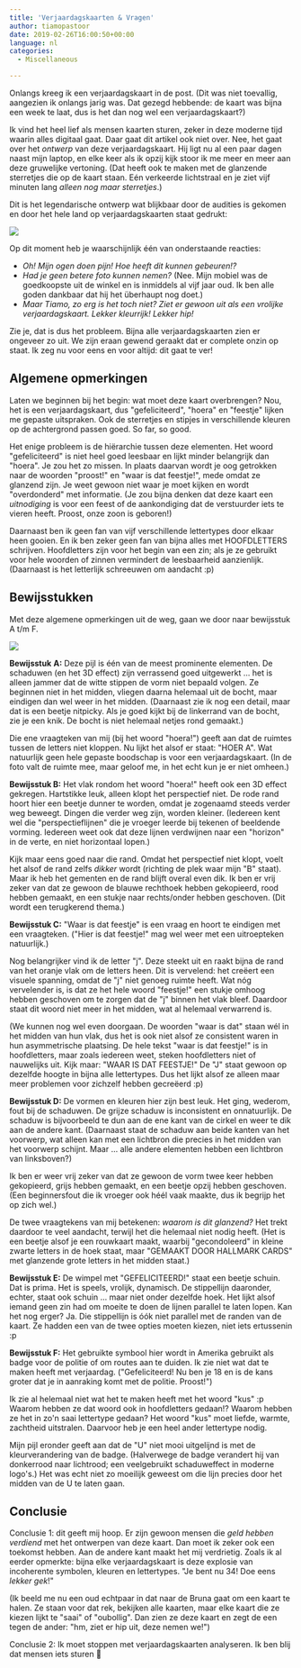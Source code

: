 ```yaml
---
title: 'Verjaardagskaarten & Vragen'
author: tiamopastoor
date: 2019-02-26T16:00:50+00:00
language: nl
categories:
  - Miscellaneous

---
```

Onlangs kreeg ik een verjaardagskaart in de post. (Dit was niet toevallig, aangezien ik onlangs jarig was. Dat gezegd hebbende: de kaart was bijna een week te laat, dus is het dan nog wel een verjaardagskaart?)

Ik vind het heel lief als mensen kaarten sturen, zeker in deze moderne tijd waarin alles digitaal gaat. Daar gaat dit artikel ook niet over. Nee, het gaat over het _ontwerp_ van deze verjaardagskaart. Hij ligt nu al een paar dagen naast mijn laptop, en elke keer als ik opzij kijk stoor ik me meer en meer aan deze gruwelijke vertoning. (Dat heeft ook te maken met de glanzende sterretjes die op de kaart staan. Eén verkeerde lichtstraal en je ziet vijf minuten lang _alleen nog maar sterretjes_.)

Dit is het legendarische ontwerp wat blijkbaar door de audities is gekomen en door het hele land op verjaardagskaarten staat gedrukt:

![](/uploads/2021/09/IMG_20190224_190329-scaled_result.webp)

Op dit moment heb je waarschijnlijk één van onderstaande reacties:

  * _Oh! Mijn ogen doen pijn! Hoe heeft dit kunnen gebeuren!?_
  * _Had je geen betere foto kunnen nemen?_ (Nee. Mijn mobiel was de goedkoopste uit de winkel en is inmiddels al vijf jaar oud. Ik ben alle goden dankbaar dat hij het überhaupt nog doet.)
  * _Maar Tiamo, zo erg is het toch niet?_ _Ziet er gewoon uit als een vrolijke verjaardagskaart. Lekker kleurrijk! Lekker hip!_

Zie je, dat is dus het probleem. Bijna alle verjaardagskaarten zien er ongeveer zo uit. We zijn eraan gewend geraakt dat er complete onzin op staat. Ik zeg nu voor eens en voor altijd: dit gaat te ver!

## Algemene opmerkingen

Laten we beginnen bij het begin: wat moet deze kaart overbrengen? Nou, het is een verjaardagskaart, dus "gefeliciteerd", "hoera" en "feestje" lijken me gepaste uitspraken. Ook de sterretjes en stipjes in verschillende kleuren op de achtergrond passen goed. So far, so good.

Het enige probleem is de hiërarchie tussen deze elementen. Het woord "gefeliciteerd" is niet heel goed leesbaar en lijkt minder belangrijk dan "hoera". Je zou het zo missen. In plaats daarvan wordt je oog getrokken naar de woorden "proost!" en "waar is dat feestje!", mede omdat ze glanzend zijn. Je weet gewoon niet waar je moet kijken en wordt "overdonderd" met informatie. (Je zou bijna denken dat deze kaart een _uitnodiging_ is voor een feest of de aankondiging dat de verstuurder iets te vieren heeft. Proost, onze zoon is geboren!)

Daarnaast ben ik geen fan van vijf verschillende lettertypes door elkaar heen gooien. En ik ben zeker geen fan van bijna alles met HOOFDLETTERS schrijven. Hoofdletters zijn voor het begin van een zin; als je ze gebruikt voor hele woorden of zinnen vermindert de leesbaarheid aanzienlijk. (Daarnaast is het letterlijk schreeuwen om aandacht :p)

## Bewijsstukken

Met deze algemene opmerkingen uit de weg, gaan we door naar bewijsstuk A t/m F.

![](/uploads/2021/09/VerjaardagskaartVragen-01_result.webp)

**Bewijsstuk** **A:** Deze pijl is één van de meest prominente elementen. De schaduwen (en het 3D effect) zijn verrassend goed uitgewerkt ... het is alleen jammer dat de witte stippen de vorm niet bepaald volgen. Ze beginnen niet in het midden, vliegen daarna helemaal uit de bocht, maar eindigen dan wel weer in het midden. (Daarnaast zie ik nog een detail, maar dat is een beetje nitpicky. Als je goed kijkt bij de linkerrand van de bocht, zie je een knik. De bocht is niet helemaal netjes rond gemaakt.)

Die ene vraagteken van mij (bij het woord "hoera!") geeft aan dat de ruimtes tussen de letters niet kloppen. Nu lijkt het alsof er staat: "HOER A". Wat natuurlijk geen hele gepaste boodschap is voor een verjaardagskaart. (In de foto valt de ruimte mee, maar geloof me, in het echt kun je er niet omheen.)

**Bewijsstuk B:** Het vlak rondom het woord "hoera!" heeft ook een 3D effect gekregen. Hartstikke leuk, alleen klopt het perspectief niet. De rode rand hoort hier een beetje dunner te worden, omdat je zogenaamd steeds verder weg beweegt. Dingen die verder weg zijn, worden kleiner. (Iedereen kent wel die "perspectieflijnen" die je vroeger leerde bij tekenen of beeldende vorming. Iedereen weet ook dat deze lijnen verdwijnen naar een "horizon" in de verte, en niet horizontaal lopen.)

Kijk maar eens goed naar die rand. Omdat het perspectief niet klopt, voelt het alsof de rand zelfs _dikker_ wordt (richting de plek waar mijn "B" staat). Maar ik heb het gementen en de rand blijft overal even dik. Ik ben er vrij zeker van dat ze gewoon de blauwe rechthoek hebben gekopieerd, rood hebben gemaakt, en een stukje naar rechts/onder hebben geschoven. (Dit wordt een terugkerend thema.)

**Bewijsstuk C:** "Waar is dat feestje" is een vraag en hoort te eindigen met een vraagteken. ("Hier is dat feestje!" mag wel weer met een uitroepteken natuurlijk.)

Nog belangrijker vind ik de letter "j". Deze steekt uit en raakt bijna de rand van het oranje vlak om de letters heen. Dit is vervelend: het creëert een visuele spanning, omdat de "j" niet genoeg ruimte heeft. Wat nóg vervelender is, is dat ze het hele woord "feestje!" een stukje omhoog hebben geschoven om te zorgen dat de "j" binnen het vlak bleef. Daardoor staat dit woord niet meer in het midden, wat al helemaal verwarrend is.

(We kunnen nog wel even doorgaan. De woorden "waar is dat" staan wél in het midden van hun vlak, dus het is ook niet alsof ze consistent waren in hun asymmetrische plaatsing. De hele tekst "waar is dat feestje!" is in hoofdletters, maar zoals iedereen weet, steken hoofdletters niet of nauwelijks uit. Kijk maar: "WAAR IS DAT FEESTJE!" De "J" staat gewoon op dezelfde hoogte in bijna alle lettertypes. Dus het lijkt alsof ze alleen maar meer problemen voor zichzelf hebben gecreëerd :p)

**Bewijsstuk D:** De vormen en kleuren hier zijn best leuk. Het ging, wederom, fout bij de schaduwen. De grijze schaduw is inconsistent en onnatuurlijk. De schaduw is bijvoorbeeld te dun aan de ene kant van de cirkel en weer te dik aan de andere kant. (Daarnaast staat de schaduw aan beide kanten van het voorwerp, wat alleen kan met een lichtbron die precies in het midden van het voorwerp schijnt. Maar ... alle andere elementen hebben een lichtbron van linksboven?)

Ik ben er weer vrij zeker van dat ze gewoon de vorm twee keer hebben gekopieerd, grijs hebben gemaakt, en een beetje opzij hebben geschoven. (Een beginnersfout die ik vroeger ook héél vaak maakte, dus ik begrijp het op zich wel.)

De twee vraagtekens van mij betekenen: _waarom is dit glanzend?_ Het trekt daardoor te veel aandacht, terwijl het die helemaal niet nodig heeft. (Het is een beetje alsof je een rouwkaart maakt, waarbij "gecondoleerd" in kleine zwarte letters in de hoek staat, maar "GEMAAKT DOOR HALLMARK CARDS" met glanzende grote letters in het midden staat.)

**Bewijsstuk E:** De wimpel met "GEFELICITEERD!" staat een beetje schuin. Dat is prima. Het is speels, vrolijk, dynamisch. De stippellijn daaronder, echter, staat ook schuin ... maar niet onder dezelfde hoek. Het lijkt alsof iemand geen zin had om moeite te doen de lijnen parallel te laten lopen. Kan het nog erger? Ja. Die stippellijn is óók niet parallel met de randen van de kaart. Ze hadden een van de twee opties moeten kiezen, niet iets ertussenin :p

**Bewijsstuk F:** Het gebruikte symbool hier wordt in Amerika gebruikt als badge voor de politie of om routes aan te duiden. Ik zie niet wat dat te maken heeft met verjaardag. ("Gefeliciteerd! Nu ben je 18 en is de kans groter dat je in aanraking komt met de politie. Proost!")

Ik zie al helemaal niet wat het te maken heeft met het woord "kus" :p Waarom hebben ze dat woord ook in hoofdletters gedaan!? Waarom hebben ze het in zo'n saai lettertype gedaan? Het woord "kus" moet liefde, warmte, zachtheid uitstralen. Daarvoor heb je een heel ander lettertype nodig.

Mijn pijl eronder geeft aan dat de "U" niet mooi uitgelijnd is met de kleurverandering van de badge. (Halverwege de badge verandert hij van donkerrood naar lichtrood; een veelgebruikt schaduweffect in moderne logo's.) Het was echt niet zo moeilijk geweest om die lijn precies door het midden van de U te laten gaan.

## Conclusie

Conclusie 1: dit geeft mij hoop. Er zijn gewoon mensen die _geld hebben verdiend_ met het ontwerpen van deze kaart. Dan moet ik zeker ook een toekomst hebben. Aan de andere kant maakt het mij verdrietig. Zoals ik al eerder opmerkte: bijna elke verjaardagskaart is deze explosie van incoherente symbolen, kleuren en lettertypes. "Je bent nu 34! Doe eens _lekker_ _gek_!"

(Ik beeld me nu een oud echtpaar in dat naar de Bruna gaat om een kaart te halen. Ze staan voor dat rek, bekijken alle kaarten, maar elke kaart die ze kiezen lijkt te "saai" of "oubollig". Dan zien ze deze kaart en zegt de een tegen de ander: "hm, ziet er hip uit, deze nemen we!")

Conclusie 2: Ik moet stoppen met verjaardagskaarten analyseren. Ik ben blij dat mensen iets sturen 🙂